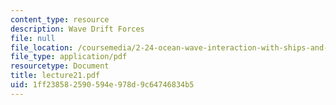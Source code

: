 ```yaml
---
content_type: resource
description: Wave Drift Forces
file: null
file_location: /coursemedia/2-24-ocean-wave-interaction-with-ships-and-offshore-energy-systems-13-022-spring-2002/1ff238582590594e978d9c64746834b5_lecture21.pdf
file_type: application/pdf
resourcetype: Document
title: lecture21.pdf
uid: 1ff23858-2590-594e-978d-9c64746834b5
---
```

